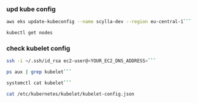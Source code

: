 ### upd kube config
```bash
aws eks update-kubeconfig --name scylla-dev --region eu-central-1```

kubectl get nodes
```

### check kubelet config
```bash
ssh -i ~/.ssh/id_rsa ec2-user@<YOUR_EC2_DNS_ADDRESS>```

ps aux | grep kubelet```

systemctl cat kubelet```

cat /etc/kubernetes/kubelet/kubelet-config.json
```